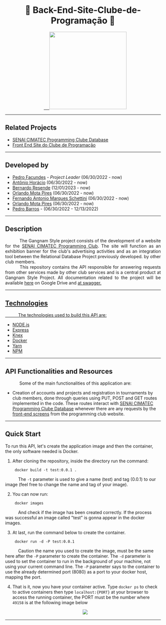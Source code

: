 <h1 align="center"> 🦆 Back-End-Site-Clube-de-Programação 🦆 </h1>

<div align="center">
&emsp;<a href="https://github.com/ClubeProgramacaoSSA">
&emsp;<img height = "250em" src = "https://user-images.githubusercontent.com/80331486/174205946-fca931d0-ce3c-419c-9eec-2e6bddc4b1d6.png"/>
</a>
</div>

---
## Related Projects

- [SENAI CIMATEC Programming Clube Database](https://github.com/ClubeProgramacaoSSA/Programing-Club-Relational-Database#the-future)
- [Front End Site do Clube de Programação](https://github.com/ClubeProgramacaoSSA/Front-End-Site-Clube-de-Programacao)

---

## Developed by

- [Pedro Facundes](https://github.com/FacundesPedro) - _Project Leader_ (06/30/2022 - now)
- [Antônio Horácio](https://github.com/AntonioHoracio77) (06/30/2022 - now)
- [Bernardo Resende](https://github.com/BernardoSResende) (12/01/2023 - now)
- [Orlando Mota Pires](https://github.com/orlandomotapires) (06/30/2022 - now)
- [Fernando Antonio Marques Schettini](https://github.com/FernandoSchett) (06/30/2022 - now)
- [Orlando Mota Pires](https://github.com/orlandomotapires) (06/30/2022 - now)
- [Pedro Barros](https://github.com/pedrobarros01) - (06/30/2022 - 12/13/2022)

---

## Description

<div align = "justify">
&emsp;&emsp;&emsp; The Gangnam Style project consists of the development of a website for the <a href = "https://github.com/ClubeProgramacaoSSA">SENAI CIMATEC Programming Club</a>. The site will function as an exhibition banner for the club's advertising activities and as an integration tool between the Relational Database Project previously developed.
by other club members.</br>
&emsp;&emsp;&emsp; This repository contains the API responsible for answering requests from other services made by other club services and is a central product at Gangnam Style Project. All documentation related to the project will be available <a href ="https://drive.google.com/drive/folders/1RJ7gmUiI1yTD119yCH66UnsJEl0hF3kf?usp=sharing">here</a> on Google Drive and <a href= "https://app.swaggerhub.com/apis/orlandomotapires/ClubeDeProgramacao/2.0")here</a> at swagger.</br>
</div>

---

## Technologies

&emsp;&emsp;&emsp;The technologies used to build this API are:

- [NODE.js](https://github.com/nodejs/node)
- [Express](https://github.com/expressjs/express)
- [Knex](https://github.com/knex/knex)
- [Docker](https://github.com/docker/cli)
- [Yarn](https://github.com/yarnpkg/yarn)
- [NPM](https://github.com/npm/cli)

---

## API Functionalities and Resources

&emsp;&emsp;&emsp; Some of the main functionalities of this application are:

- Creation of accounts and projects and registration in tournaments by club members, done through queries using PUT, POST and GET routes implemented in the code. These routes interact with [SENAI CIMATEC Programming Clube Database](https://github.com/ClubeProgramacaoSSA/Programing-Club-Relational-Database#the-future) whenever there are any requests by the [front-end screens](https://github.com/ClubeProgramacaoSSA/Front-End-Site-Clube-de-Programacao) from the programming club website.

---

## Quick Start

To run this API, let's create the application image and then the container, the only software needed is Docker.

1. After cloning the repository, inside the directory run the command:

        docker build -t test:0.0.1 .

&emsp;&emsp;&emsp;The `-t` parameter is used to give a name (test) and tag (0.0.1) to our image (feel free to change the name and tag of your image).

2. You can now run: </br>
   
        docker images

&emsp;&emsp;&emsp;And check if the image has been created correctly. If the process was successful an image called "test" is gonna appear in the docker images.

3. At last, run the command below to create the container.

        docker run -d -P test:0.0.1

&emsp;&emsp;&emsp;Caution the name you used to create the image, must be the same here after the `-P` parameter to create the container. The `-d` parameter is used to set the container to run in the background of your machine, not using your current command line. The `-P` parameter says to the container to use the already determined port (8080) as a port to your docker host, mapping the port.

4. That is it, now you have your container active. Type `docker ps` to check to active containers then type `localhost:{PORT}` at your browser to access the running container, the PORT must be the number where `49158` is at the following image below

<div align="center">
&emsp;<img src = "https://user-images.githubusercontent.com/80331468/212176925-4de4d089-70f5-4934-a300-ecdaa9480dbd.png"/>
</a>
</div>

---
